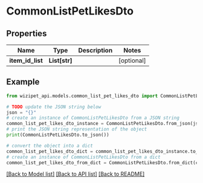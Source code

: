 # CommonListPetLikesDto


## Properties

Name | Type | Description | Notes
------------ | ------------- | ------------- | -------------
**item_id_list** | **List[str]** |  | [optional] 

## Example

```python
from wizipet_api.models.common_list_pet_likes_dto import CommonListPetLikesDto

# TODO update the JSON string below
json = "{}"
# create an instance of CommonListPetLikesDto from a JSON string
common_list_pet_likes_dto_instance = CommonListPetLikesDto.from_json(json)
# print the JSON string representation of the object
print(CommonListPetLikesDto.to_json())

# convert the object into a dict
common_list_pet_likes_dto_dict = common_list_pet_likes_dto_instance.to_dict()
# create an instance of CommonListPetLikesDto from a dict
common_list_pet_likes_dto_from_dict = CommonListPetLikesDto.from_dict(common_list_pet_likes_dto_dict)
```
[[Back to Model list]](../README.md#documentation-for-models) [[Back to API list]](../README.md#documentation-for-api-endpoints) [[Back to README]](../README.md)


